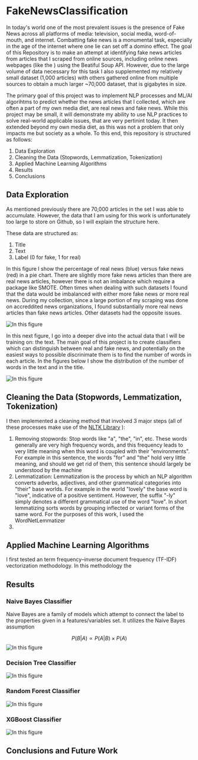 # FakeNewsClassification


In today's world one of the most prevalent issues is the presence of Fake News across all platforms of media: television, social media, word-of-mouth, and internet.  Combatting fake news is a monumental task, especially in the age of the internet where one lie can set off a domino effect.  The goal of this Repository is to make an attempt at identifying fake news articles from articles that I scraped from online sources, including online news webpages (like the ) using the Beatiful Soup API.  However, due to the large volume of data necessary for this task I also supplemented my relatively small dataset (1,000 articles) with others gathered online from multiple sources to obtain a much larger ~70,000 dataset, that is gigabytes in size.  

The primary goal of this project was to implement NLP processes and ML/AI algorihtms to predict whether the news articles that I collected, which are often a part of my own media diet, are real news and fake news.  While this project may be small, it will demonstrate my ability to use NLP practices to solve real-world applicable issues, that are very pertinint today.  It then extended beyond my own media diet, as this was not a problem that only impacts me but society as a whole.  To this end, this repository is structured as follows: 

1. Data Exploration
2. Cleaning the Data (Stopwords, Lemmatization, Tokenization) 
3. Applied Machine Learning Algorithms
4. Results
5. Conclusions


## Data Exploration ##

As mentioned previously there are 70,000 articles in the set I was able to accumulate.  However, the data that I am using for this work is unfortunately too large to store on Github, so I will explain the structure here.  

These data are structured as: 
  1. Title
  2. Text
  3. Label (0 for fake, 1 for real) 


In this figure I show the percentage of real news (blue) versus fake news (red) in a pie chart.  There are slightly more fake news articles than there are real news articles, however there is not an imbalance which require a package like SMOTE.  Often times when dealing with such datasets I found that the data would be imbalanced with either more fake news or more real news.  During my collection, since a large portion of my scraping was done on accreddited news organizations, I found substantially more real news articles than fake news articles.  Other datasets had the opposite issues.

![In this figure ](DataExploration_Plots/real_vs_fake.png)


In this next figure, I go into a deeper dive into the actual data that I will be training on: the text.  The main goal of this project is to create classifiers which can distinguish between real and fake news, and potentially on the easiest ways to possible discrinimate them is to find the number of words in each article.  In the figures below I show the distribution of the number of words in the text and in the title.  

![In this figure](DataExploration_Plots/length_Of_articles.png)



## Cleaning the Data (Stopwords, Lemmatization, Tokenization) ##

I then implemented a cleaning method that involved 3 major steps (all of these processes make use of the [NLTK Library](https://pythonspot.com/nltk-stop-words) ):
  1. Removing stopwords: Stop words like "a", "the", "in", etc.  These words generally are very high frequency words, and this frequency leads to very little meaning when this word is coupled with their "environments".  For example in this sentence, the words "for" and "the" hold very little meaning, and should we get rid of them, this sentence should largely be understood by the machine
  2. Lemmatization: Lemmatization is the process by which an NLP algorithm converts adverbs, adjectives, and other grammatical categories into "their" base worlds.  For example in the world "lovely" the base word is "love", indicative of a positive sentiment.  However, the suffix "-ly" simply denotes a different grammatical use of the word "love".  In short lemmatizing sorts words by grouping inflected or variant forms of the same word.  For the purposes of this work, I used the WordNetLemmatizer
  3. 
## Applied Machine Learning Algorithms ##
I first tested an term frequency–inverse document frequency (TF-IDF) vectorization methodology.  In this methodology the 
## Results ## 

### Naive Bayes Classifier ### 

Naive Bayes are a family of models which attempt to connect the label to the properties given in a features/variables set.  It utilizes the Naive Bayes assumption 

$$ P(B|A) \propto P(A|B) \times P(A) $$
![In this figure](ConfusionMatrices/multiNB_confusion.png)

### Decision Tree Classifier ### 
![In this figure](ConfusionMatrices/dct_confusion.png)

### Random Forest Classifier ###
![In this figure](ConfusionMatrices/rfc_confusion.png)

### XGBoost Classifier ###
![In this figure](ConfusionMatrices/rfc_confusion.png)

## Conclusions and Future Work ##
